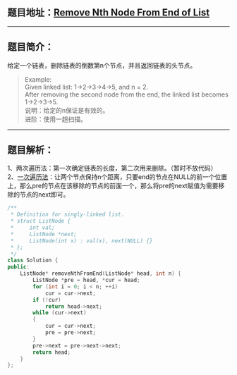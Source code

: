 ## 题目地址：[Remove Nth Node From End of List](https://leetcode.com/problems/remove-nth-node-from-end-of-list/)
---
## 题目简介：
给定一个链表，删除链表的倒数第n个节点，并且返回链表的头节点。     
> Example:     
> Given linked list: 1->2->3->4->5, and n = 2.     
> After removing the second node from the end, the linked list becomes 1->2->3->5.      
> 说明：给定的n保证是有效的。    
> 进阶：使用一趟扫描。   
---
## 题目解析：   
1、两次遍历法：第一次确定链表的长度，第二次用来删除。（暂时不放代码）     
2、[一次遍历法](https://leetcode.com/problems/remove-nth-node-from-end-of-list/solution/)：让两个节点保持n个距离，只要end的节点在NULL的前一个位置上，那么pre的节点在该移除的节点的前面一个，那么将pre的next赋值为需要移除的节点的next即可。

```c++
/**
 * Definition for singly-linked list.
 * struct ListNode {
 *     int val;
 *     ListNode *next;
 *     ListNode(int x) : val(x), next(NULL) {}
 * };
 */
class Solution {
public:
    ListNode* removeNthFromEnd(ListNode* head, int n) {
        ListNode *pre = head, *cur = head;
        for (int i = 0; i < n; ++i) 
            cur = cur->next;
        if (!cur) 
            return head->next;
        while (cur->next) 
        {
            cur = cur->next;
            pre = pre->next;
        }
        pre->next = pre->next->next;
        return head;
    }
};
```
